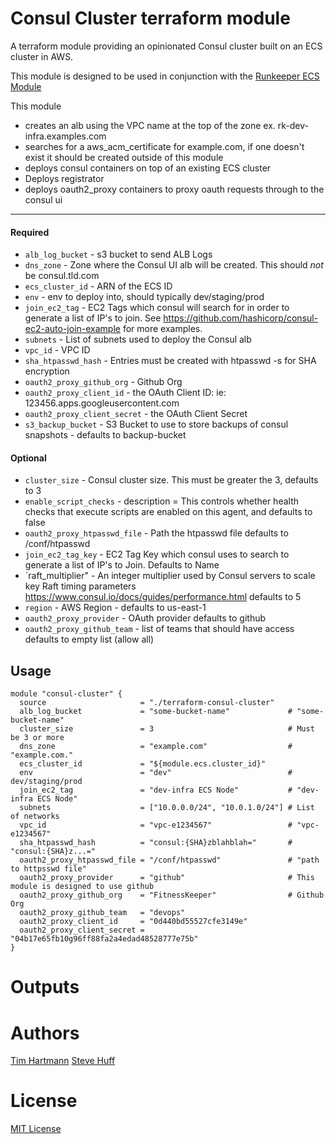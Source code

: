 Consul Cluster terraform module
===========

A terraform module providing an opinionated Consul cluster built on an ECS cluster in AWS.

This module is designed to be used in conjunction with the [Runkeeper ECS Module](https://github.com/FitnessKeeper/terraform-ecs)


This module

- creates an alb using the VPC name at the top of the zone ex. rk-dev-infra.examples.com
- searches for a aws_acm_certificate for example.com, if one doesn't exist it should be created outside of this module
- deploys consul containers on top of an existing ECS cluster
- Deploys registrator
- deploys oauth2_proxy containers to proxy oauth requests through to the consul ui


----------------------
#### Required
- `alb_log_bucket` - s3 bucket to send ALB Logs
- `dns_zone` - Zone where the Consul UI alb will be created. This should *not* be consul.tld.com
- `ecs_cluster_id` - ARN of the ECS ID
- `env` - env to deploy into, should typically dev/staging/prod
- `join_ec2_tag` - EC2 Tags which consul will search for in order to generate a list of IP's to join. See https://github.com/hashicorp/consul-ec2-auto-join-example for more examples.
- `subnets` - List of subnets used to deploy the Consul alb
- `vpc_id`  - VPC ID
- `sha_htpasswd_hash` - Entries must be created with htpasswd -s for SHA encryption
- `oauth2_proxy_github_org` - Github Org
- `oauth2_proxy_client_id` - the OAuth Client ID: ie: 123456.apps.googleusercontent.com
- `oauth2_proxy_client_secret` - the OAuth Client Secret
- `s3_backup_bucket` - S3 Bucket to use to store backups of consul snapshots - defaults to backup-bucket

#### Optional

- `cluster_size`  - Consul cluster size. This must be greater the 3, defaults to 3
- `enable_script_checks` - description = This controls whether health checks that execute scripts are enabled on this agent, and defaults to false
- `oauth2_proxy_htpasswd_file` - Path the htpasswd file defaults to /conf/htpasswd
- `join_ec2_tag_key` - EC2 Tag Key which consul uses to search to generate a list of IP's to Join. Defaults to Name
- `raft_multiplier" - An integer multiplier used by Consul servers to scale key Raft timing parameters https://www.consul.io/docs/guides/performance.html defaults to 5
- `region` - AWS Region - defaults to us-east-1
- `oauth2_proxy_provider` - OAuth provider defaults to github
- `oauth2_proxy_github_team` - list of teams that should have access defaults to empty list (allow all)

Usage
-----

```hcl
module "consul-cluster" {
  source                     = "./terraform-consul-cluster"
  alb_log_bucket             = "some-bucket-name"             # "some-bucket-name"
  cluster_size               = 3                              # Must be 3 or more
  dns_zone                   = "example.com"                  # "example.com."
  ecs_cluster_id             = "${module.ecs.cluster_id}"
  env                        = "dev"                          # dev/staging/prod
  join_ec2_tag               = "dev-infra ECS Node"           # "dev-infra ECS Node"
  subnets                    = ["10.0.0.0/24", "10.0.1.0/24"] # List of networks
  vpc_id                     = "vpc-e1234567"                 # "vpc-e1234567"
  sha_htpasswd_hash          = "consul:{SHA}zblahblah="       # "consul:{SHA}z...="
  oauth2_proxy_htpasswd_file = "/conf/htpasswd"               # "path to httpsswd file"
  oauth2_proxy_provider      = "github"                       # This module is designed to use github
  oauth2_proxy_github_org    = "FitnessKeeper"                # Github Org
  oauth2_proxy_github_team   = "devops"
  oauth2_proxy_client_id     = "0d440bd55527cfe3149e"
  oauth2_proxy_client_secret = "04b17e65fb10g96ff88fa2a4edad48528777e75b"
}

```

Outputs
=======


Authors
=======

[Tim Hartmann](https://github.com/tfhartmann)
[Steve Huff](https://github.com/hakamadare)

License
=======


[MIT License](LICENSE)
